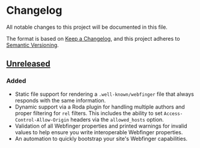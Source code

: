# Changelog

All notable changes to this project will be documented in this file.

The format is based on [Keep a Changelog](https://keepachangelog.com/en/1.0.0/),
and this project adheres to [Semantic Versioning](https://semver.org/spec/v2.0.0.html).

## [Unreleased](https://github.com/michaelherold/bridgetown-webfinger/tree/main)

### Added

- Static file support for rendering a `.well-known/webfinger` file that always responds with the same information.
- Dynamic support via a Roda plugin for handling multiple authors and proper filtering for `rel` filters. This includes the ability to set `Access-Control-Allow-Origin` headers via the `allowed_hosts` option.
- Validation of all Webfinger properties and printed warnings for invalid values to help ensure you write interoperable Webfinger properties.
- An automation to quickly bootstrap your site's Webfinger capabilities.
